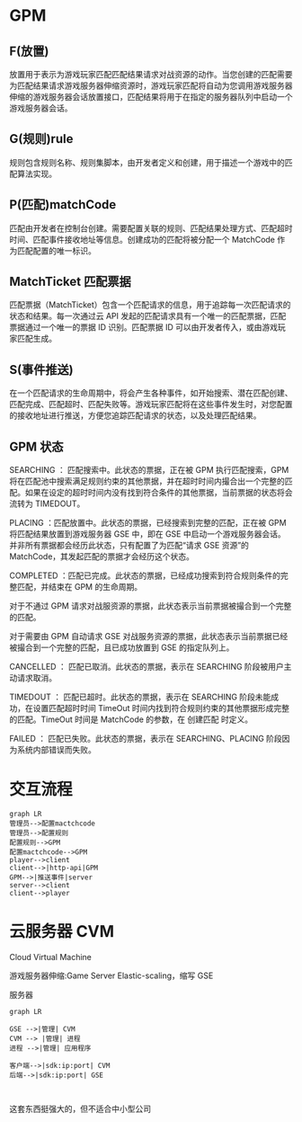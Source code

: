 # GPM

## F\(放置\)

放置用于表示为游戏玩家匹配匹配结果请求对战资源的动作。当您创建的匹配需要为匹配结果请求游戏服务器伸缩资源时，游戏玩家匹配将自动为您调用游戏服务器伸缩的游戏服务器会话放置接口，匹配结果将用于在指定的服务器队列中启动一个游戏服务器会话。

## G\(规则\)rule

规则包含规则名称、规则集脚本，由开发者定义和创建，用于描述一个游戏中的匹配算法实现。

## P\(匹配\)matchCode

匹配由开发者在控制台创建。需要配置关联的规则、匹配结果处理方式、匹配超时时间、匹配事件接收地址等信息。创建成功的匹配将被分配一个 MatchCode 作为匹配配置的唯一标识。

## MatchTicket 匹配票据

匹配票据（MatchTicket）包含一个匹配请求的信息，用于追踪每一次匹配请求的状态和结果。每一次通过云 API 发起的匹配请求具有一个唯一的匹配票据，匹配票据通过一个唯一的票据 ID 识别。匹配票据 ID 可以由开发者传入，或由游戏玩家匹配生成。

## S\(事件推送\)

在一个匹配请求的生命周期中，将会产生各种事件，如开始搜索、潜在匹配创建、匹配完成、匹配超时、匹配失败等。游戏玩家匹配将在这些事件发生时，对您配置的接收地址进行推送，方便您追踪匹配请求的状态，以及处理匹配结果。

## GPM 状态

SEARCHING ： 匹配搜索中。此状态的票据，正在被 GPM 执行匹配搜索，GPM 将在匹配池中搜索满足规则约束的其他票据，并在超时时间内撮合出一个完整的匹配。如果在设定的超时时间内没有找到符合条件的其他票据，当前票据的状态将会流转为 TIMEDOUT。

PLACING ：匹配放置中。此状态的票据，已经搜索到完整的匹配，正在被 GPM 将匹配结果放置到游戏服务器 GSE 中，即在 GSE 中启动一个游戏服务器会话。并非所有票据都会经历此状态，只有配置了为匹配“请求 GSE 资源”的 MatchCode，其发起匹配的票据才会经历这个状态。

COMPLETED ：匹配已完成。此状态的票据，已经成功搜索到符合规则条件的完整匹配，并结束在 GPM 的生命周期。

对于不通过 GPM 请求对战服资源的票据，此状态表示当前票据被撮合到一个完整的匹配。

对于需要由 GPM 自动请求 GSE 对战服务资源的票据，此状态表示当前票据已经被撮合到一个完整的匹配，且已成功放置到 GSE 的指定队列上。

CANCELLED ： 匹配已取消。此状态的票据，表示在 SEARCHING 阶段被用户主动请求取消。

TIMEDOUT ： 匹配已超时。此状态的票据，表示在 SEARCHING 阶段未能成功，在设置匹配超时时间 TimeOut 时间内找到符合规则约束的其他票据形成完整的匹配。TimeOut 时间是 MatchCode 的参数，在 创建匹配 时定义。

FAILED ： 匹配已失败。此状态的票据，表示在 SEARCHING、PLACING 阶段因为系统内部错误而失败。

# 交互流程

```mermaid
graph LR
管理员-->配置mactchcode
管理员-->配置规则
配置规则-->GPM
配置mactchcode-->GPM
player-->client
client-->|http-api|GPM
GPM-->|推送事件|server
server-->client
client-->player

```

# 云服务器 CVM

Cloud Virtual Machine

游戏服务器伸缩:Game Server Elastic\-scaling，缩写 GSE

服务器

```mermaid
graph LR

GSE -->|管理| CVM
CVM --> |管理| 进程
进程 -->|管理| 应用程序

客户端-->|sdk:ip:port| CVM
后端-->|sdk:ip:port| GSE



```

这套东西挺强大的，但不适合中小型公司
